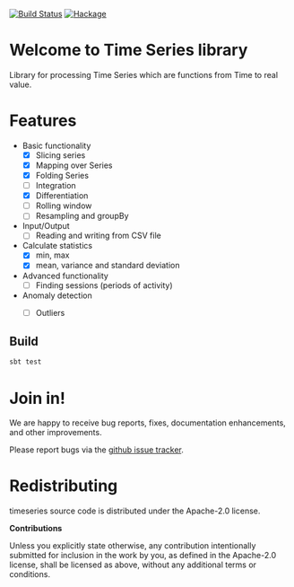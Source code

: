 [![Build Status](https://travis-ci.org/klangner/timeseries.svg?branch=master)](https://travis-ci.org/klangner/timeseries)
[![Hackage](https://img.shields.io/hackage/v/timeseries.svg)](https://hackage.haskell.org/package/timeseries)

# Welcome to Time Series library

Library for processing Time Series which are functions from Time to real value.


# Features

  * Basic functionality
    * [x] Slicing series
    * [x] Mapping over Series
    * [x] Folding Series
    * [ ] Integration
    * [x] Differentiation
    * [ ] Rolling window
    * [ ] Resampling and groupBy
  * Input/Output
    * [ ] Reading and writing from CSV file
  * Calculate statistics
    * [x] min, max
    * [x] mean, variance and standard deviation
  * Advanced functionality
    * [ ] Finding sessions (periods of activity)
  * Anomaly detection
    * [ ] Outliers


## Build

```bash
sbt test
```


# Join in!

We are happy to receive bug reports, fixes, documentation enhancements,
and other improvements.

Please report bugs via the
[github issue tracker](http://github.com/carldata/timeseries/issues).



# Redistributing

timeseries source code is distributed under the Apache-2.0 license.

**Contributions**

Unless you explicitly state otherwise, any contribution intentionally submitted
for inclusion in the work by you, as defined in the Apache-2.0 license, shall be
licensed as above, without any additional terms or conditions.
